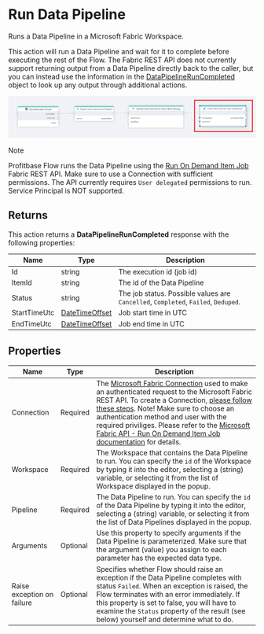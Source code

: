 # Run Data Pipeline

Runs a Data Pipeline in a Microsoft Fabric Workspace.  

This action will run a Data Pipeline and wait for it to complete before executing the rest of the Flow. The Fabric REST API does not currently support returning output from a Data Pipeline directly back to the caller, but you can instead use the information in the [DataPipelineRunCompleted](#returns) object to look up any output through additional actions. 

![img](/images/flow/microsoft-fabric-run-data-pipeline.png)

> [!NOTE]
> Profitbase Flow runs the Data Pipeline using the [Run On Demand Item Job](https://learn.microsoft.com/en-us/rest/api/fabric/core/job-scheduler/run-on-demand-item-job) Fabric REST API. Make sure to use a Connection with sufficient permissions. The API currently requires `User delegated` permissions to run. Service Principal is NOT supported.

## Returns
This action returns a **DataPipelineRunCompleted** response with the following properties:

| Name          | Type           | Description                           |
|---------------|----------------|---------------------------------------|
| Id            | string         | The execution id (job id)             |
| ItemId        | string         | The id of the Data Pipeline           |
| Status        | string         | The job status. Possible values are `Cancelled`, `Completed`, `Failed`, `Deduped`.  |
| StartTimeUtc  | [DateTimeOffset](https://learn.microsoft.com/en-us/dotnet/api/system.datetimeoffset) | Job start time in UTC |
| EndTimeUtc    | [DateTimeOffset](https://learn.microsoft.com/en-us/dotnet/api/system.datetimeoffset) | Job end time in UTC   |

## Properties
| Name          | Type     | Description                             |
|---------------|----------|-----------------------------------------|
| Connection    | Required | The [Microsoft Fabric Connection](./microsoft-fabric-connection.md) used to make an authenticated request to the Microsoft Fabric REST API. To create a Connection, [please follow these steps](./microsoft-fabric-connection.md). Note! Make sure to choose an authentication method and user with the required priviliges. Please refer to the [Microsoft Fabric API - Run On Demand Item Job documentation](https://learn.microsoft.com/en-us/rest/api/fabric/core/job-scheduler/run-on-demand-item-job) for details. |
| Workspace     | Required | The Workspace that contains the Data Pipeline to run. You can specify the `id` of the Workspace by typing it into the editor, selecting a (string) variable, or selecting it from the list of Workspace displayed in the popup. |
| Pipeline      | Required | The Data Pipeline to run. You can specify the `id` of the Data Pipeline by typing it into the editor, selecting a (string) variable, or selecting it from the list of Data Pipelines displayed in the popup.  |
| Arguments    | Optional | Use this property to specify arguments if the Data Pipeline is parameterized. Make sure that the argument (value) you assign to each parameter has the expected data type. |
| Raise exception on failure | Optional | Specifies whether Flow should raise an exception if the Data Pipeline completes with status `Failed`. When an exception is raised, the Flow terminates with an error immediately. If this property is set to false, you will have to examine the `Status` property of the result (see below) yourself and determine what to do. |

